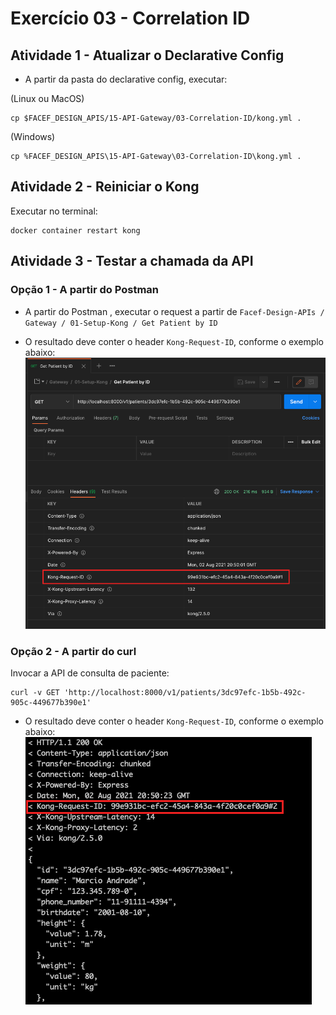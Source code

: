 # Exercício 03 - Correlation ID

## Atividade 1 - Atualizar o Declarative Config

- A partir da pasta do declarative config, executar:

(Linux ou MacOS)
```
cp $FACEF_DESIGN_APIS/15-API-Gateway/03-Correlation-ID/kong.yml .
```

(Windows)
```
cp %FACEF_DESIGN_APIS\15-API-Gateway\03-Correlation-ID\kong.yml .
```

## Atividade 2 - Reiniciar o Kong

Executar no terminal:
```
docker container restart kong
```

## Atividade 3 - Testar a chamada da API

### Opção 1 - A partir do Postman

- A partir do Postman , executar o request a partir de `Facef-Design-APIs / Gateway / 01-Setup-Kong / Get Patient by ID`

- O resultado deve conter o header `Kong-Request-ID`, conforme o exemplo abaixo:
![print_postman.png](print_postman.png)

### Opção 2 - A partir do curl

Invocar a API de consulta de paciente:
```
curl -v GET 'http://localhost:8000/v1/patients/3dc97efc-1b5b-492c-905c-449677b390e1'
```

- O resultado deve conter o header `Kong-Request-ID`, conforme o exemplo abaixo:
![print_curl.png](print_curl.png)